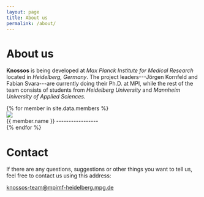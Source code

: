 ```yaml
---
layout: page
title: About us
permalink: /about/
---
```

About us
========
**Knossos** is being developed at *Max Planck Institute for
Medical Research* located in *Heidelberg, Germany*.
The project leaders---Jörgen Kornfeld and Fabian Svara---are currently doing
their Ph.D. at MPI, while the rest of the team consists of students from
*Heidelberg University* and *Mannheim University of Applied Sciences.*

<div class="members">
{% for member in site.data.members %}
<section>
<aside>
<img src="{{ site.baseurl }}/img/{{ member.picture }}">
</aside>

<article>
{{ member.name }}
-----------------
</article>
</section>
{% endfor %}
</div>

<h1 data-scroll-index="11">Contact</h1>
If there are any questions, suggestions or other things you want to tell us, feel free to contact us using this address:

<a class="button" href="mailto:knossos-team@mpimf-heidelberg.mpg.de">knossos-team@mpimf-heidelberg.mpg.de</a>

